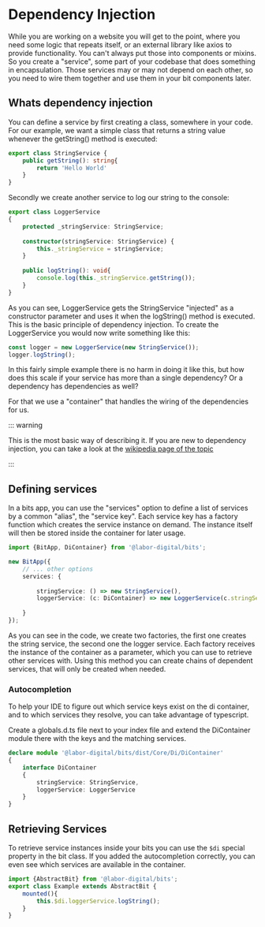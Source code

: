 # Dependency Injection

While you are working on a website you will get to the point, where you need some logic that repeats itself,
or an external library like axios to provide functionality. You can't always put those into components
or mixins. So you create a "service", some part of your codebase that does something in encapsulation.
Those services may or may not depend on each other, so you need to wire them together and use them
in your bit components later.

## Whats dependency injection

You can define a service by first creating a class, somewhere in your code. For our example, we want a simple 
class that returns a string value whenever the getString() method is executed:

```typescript
export class StringService {
    public getString(): string{
        return 'Hello World'
    }
}
```

Secondly we create another service to log our string to the console:

```typescript
export class LoggerService
{
    protected _stringService: StringService;
    
    constructor(stringService: StringService) {
        this._stringService = stringService;
    }
    
    public logString(): void{
        console.log(this._stringService.getString());
    }
}
```

As you can see, LoggerService gets the StringService "injected" as a constructor parameter and 
uses it when the logString() method is executed. This is the basic principle of dependency injection.
To create the LoggerService you would now write something like this:

```typescript
const logger = new LoggerService(new StringService());
logger.logString();
```

In this fairly simple example there is no harm in doing it like this, but how does this scale
if your service has more than a single dependency? Or a dependency has dependencies as well?

For that we use a "container" that handles the wiring of the dependencies for us. 

::: warning

This is the most basic way of describing it. If you are new to dependency injection,
you can take a look at the [wikipedia page of the topic](https://en.wikipedia.org/wiki/Dependency_injection)

:::

## Defining services

In a bits app, you can use the "services" option to define a list of services by a common "alias",
the "service key". Each service key has a factory function which creates the service instance on demand.
The instance itself will then be stored inside the container for later usage.

```typescript
import {BitApp, DiContainer} from '@labor-digital/bits';

new BitApp({
    // ... other options
    services: {
        
        stringService: () => new StringService(),
        loggerService: (c: DiContainer) => new LoggerService(c.stringService)
    
    }
});
```

As you can see in the code, we create two factories, the first one creates the string service,
the second one the logger service. Each factory receives the instance of the container as a parameter,
which you can use to retrieve other services with. Using this method you can create chains of
dependent services, that will only be created when needed.

### Autocompletion 

To help your IDE to figure out which service keys exist on the di container,
and to which services they resolve, you can take advantage of typescript.

Create a globals.d.ts file next to your index file and extend the DiContainer module there
with the keys and the matching services.

```typescript
declare module '@labor-digital/bits/dist/Core/Di/DiContainer'
{
    interface DiContainer
    {
        stringService: StringService,
        loggerService: LoggerService
    }
}
```

## Retrieving Services

To retrieve service instances inside your bits you can use the ``$di`` special property in the bit class.
If you added the autocompletion correctly, you can even see which services are available in the container.

```typescript
import {AbstractBit} from '@labor-digital/bits';
export class Example extends AbstractBit {
    mounted(){
        this.$di.loggerService.logString();
    }
}
```
